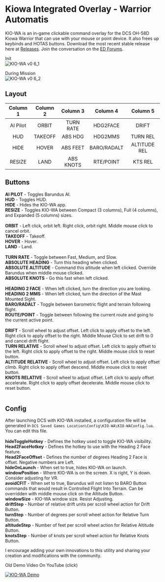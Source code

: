 # Kiowa Integrated Overlay - Warrior Automatis

KIO-WA is an in-game clickable command overlay for the DCS OH-58D Kiowa Warrior that can use with your mouse or point device. 
It also frees up keybinds and HOTAS buttons. Download the most recent stable release here at [Releases](https://github.com/asherao/KIO-WA/releases). Join the conversation on the [ED Forums](https://forum.dcs.world/topic/351441-kiowa-integrated-overlays-kio-wa-ai-and-mfk-overlay).

Init<br>
![KIO-WA v0 6_1](https://github.com/asherao/KIO-WA/assets/15984377/3dea572c-bc01-4322-9d0a-6c291f3452ee)

During Mission<br>
![KIO-WA v0 6_2](https://github.com/asherao/KIO-WA/assets/15984377/7ddc0d51-51de-4cf9-a301-1c4b5e54d39e)
<br>
## Layout
| Column 1| Column 2 | Column 3 | Column 4 | Column 5 |
|     :---:      |          :---: |   :---: |         :---: |         :---: |
| AI Pilot     | ORBIT    |TURN RATE     | HDG2FACE    | DRIFT     |
| HUD       | TAKEOFF      |ABS HDG     | HDG2MMS    | TURN REL     |
| HIDE    | HOVER    |ABS FEET     | BARO/RADALT    | ALTITUDE REL     |
|RESIZE       | LAND      |ABS KNOTS     | RTE/POINT    | KTS REL     |

## Buttons
**AI PILOT** - Toggles Barundus AI.<br>
**HUD** - Toggles HUD.<br>
**HIDE** - Hides the KIO-WA app.<br>
**RESIZE** - Toggles KIO-WA between Compact (3 columns), Full (4 columns), and Expanded (5 columns) sizes.<br>
<br>
**ORBIT** - Left click, orbit left. Right click, orbit right. Middle mouse click to cancel orbit.<br>
**TAKEOFF** - Takeoff.<br>
**HOVER** - Hover.<br>
**LAND** - Land.<br>
<br>
**TURN RATE** - Toggle between Fast, Medium, and Slow.<br>
**ABSOLUTE HEADING** - Turn this heading when clicked.<br>
**ABSOLUTE ALTITUDE** - Command this altitude when left clicked. Override Barundus when middle mouse clicked.<br>
**ABSOLUTE KNOTS** - Go this fast when left clicked.<br>
<br>
**HEADING 2 FACE** - When left clicked, turn the direction you are looking.<br>
**HEADING 2 MMS** - When left clicked, turn the direction of the Mast Mounted Sight.<br>
**BARO/RADALT** - Toggle between barometric flight and terrain following flight.<br>
**ROUTE/POINT** - Toggle between following the current route and going to the current active point.<br>
<br>
**DRIFT** - Scroll wheel to adjust offset. Left click to apply offset to the left. Right click to apply offset to the right. Middle Mouse Click to set drift to 0 and cancel drift flight.<br>
**TURN RELATIVE** - Scroll wheel to adjust offset. Left click to apply offset to the left. Right click to apply offset to the right. Middle mouse click to reset button.<br>
**ALTITUDE RELATIVE** - Scroll wheel to adjust offset. Left click to apply offset climb. Right click to apply offset descend. Middle mouse click to reset button.<br>
**KNOTS RELATIVE** - Scroll wheel to adjust offset. Left click to apply offset accelerate. Right click to apply offset decelerate. Middle mouse click to reset button.<br>
<br>
## Config
After launching DCS with KIO-WA installed, a configuration file will be generated in `DCS Saved Games Location\Config\KIO-WA\KIO-WAConfig.lua`. You can edit this file.
<br><br>
**hideToggleHotkey** - Defines the hotkey used to toggle KIO-WA visibility.<br>
**Head2FaceHotkey** - Defines the hotkey to use with the Heading 2 Face feature.<br>
**Head2FaceOffset** - Defines the number of degrees Heading 2 Face is offset. Negative numbers are Left.<br>
**hideOnLaunch** - When set to true, hides KIO-WA on launch.<br>
**windowPosition** - Where KIO-WA is on the screen. X is right, Y is down. Consider adjusting for VR.<br>
**avoidCFIT** - When set to true, Barundus will not listen to BARO Button commands that would result in Controlled Flight Into Terrain. Can be overridden with middle mouse click on the Altitude Button.<br>
**windowSize** - KIO-WA window size. Resist Adjusting.<br>
**driftStep** - Number of relative drift units per scroll wheel action for Drift Button.<br>
**turnStep** - Number of degrees per scroll wheel action for Relative Turn Button.<br>
**altitudeStep** - Number of feet per scroll wheel action for Relative Altitude Button.<br>
**knotsStep** - Number of knots per scroll wheel action for Relative Knots Button.<br>

I encourage adding your own innovations to this utility and sharing your creation and modifications with the community. 

Old Demo Video On YouTube (click)

[![KIO-WA Demo](https://img.youtube.com/vi/wVOmkaB1c6A/0.jpg)](https://www.youtube.com/watch?v=wVOmkaB1c6A)
